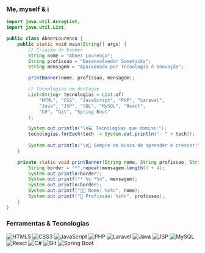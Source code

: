### Me, myself & i
```java
import java.util.ArrayList;
import java.util.List;

public class AbnerLourenco {
    public static void main(String[] args) {
        // Criação do banner
        String nome = "Abner Lourenço";
        String profissao = "Desenvolvedor Sometacks";
        String mensagem = "Apaixonado por Tecnologia e Inovação";

        printBanner(nome, profissao, mensagem);

        // Tecnologias em destaque
        List<String> tecnologias = List.of(
            "HTML", "CSS", "JavaScript", "PHP", "Laravel", 
            "Java", "JSP", "SQL", "MySQL", "React", 
            "C#", "Git", "Spring Boot"
        );

        System.out.println("\n💻 Tecnologias que domino:");
        tecnologias.forEach(tech -> System.out.println("- " + tech));
        
        System.out.println("\n🌟 Sempre em busca de aprender e crescer!");
    }

    private static void printBanner(String nome, String profissao, String mensagem) {
        String border = "*".repeat(mensagem.length() + 4);
        System.out.println(border);
        System.out.printf("* %s *%n", mensagem);
        System.out.println(border);
        System.out.printf("👨‍💻 Nome: %s%n", nome);
        System.out.printf("🚀 Profissão: %s%n", profissao);
    }
}
```



### Ferramentas & Tecnologias

![HTML5](https://img.shields.io/badge/HTML5-E34F26?style=flat&logo=html5&logoColor=white)
![CSS3](https://img.shields.io/badge/CSS3-1572B6?style=flat&logo=css3&logoColor=white)
![JavaScript](https://img.shields.io/badge/JavaScript-F7DF1E?style=flat&logo=javascript&logoColor=black)
![PHP](https://img.shields.io/badge/PHP-777BB4?style=flat&logo=php&logoColor=white)
![Laravel](https://img.shields.io/badge/Laravel-FF2D20?style=flat&logo=laravel&logoColor=white)
![Java](https://img.shields.io/badge/Java-007396?style=flat&logo=java&logoColor=white)
![JSP](https://img.shields.io/badge/JSP-007396?style=flat&logo=java&logoColor=white)
![MySQL](https://img.shields.io/badge/MySQL-4479A1?style=flat&logo=mysql&logoColor=white)
![React](https://img.shields.io/badge/React-61DAFB?style=flat&logo=react&logoColor=black)
![C#](https://img.shields.io/badge/C%23-239120?style=flat&logo=c-sharp&logoColor=white)
![Git](https://img.shields.io/badge/Git-F05032?style=flat&logo=git&logoColor=white)
![Spring Boot](https://img.shields.io/badge/Spring%20Boot-6DB33F?style=flat&logo=spring-boot&logoColor=white)
